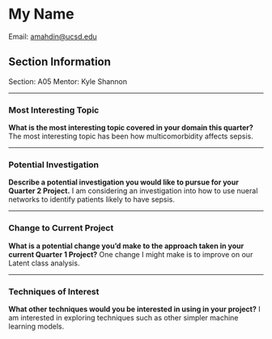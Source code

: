 # My Name
Email: amahdin@ucsd.edu

## Section Information
Section: A05
Mentor: Kyle Shannon

---

### Most Interesting Topic
**What is the most interesting topic covered in your domain this quarter?**
The most interesting topic has been how multicomorbidity affects sepsis.

---

### Potential Investigation
**Describe a potential investigation you would like to pursue for your Quarter 2 Project.**
I am considering an investigation into how to use nueral networks to identify patients likely to have sepsis.

---

### Change to Current Project
**What is a potential change you’d make to the approach taken in your current Quarter 1 Project?**
One change I might make is to improve on our Latent class analysis.

---

### Techniques of Interest
**What other techniques would you be interested in using in your project?**
I am interested in exploring techniques such as other simpler machine learning models.
